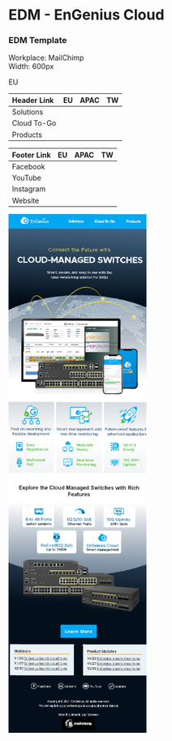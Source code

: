 # EDM - EnGenius Cloud

### EDM Template

Workplace: MailChimp  
Width: 600px

EU

| Header Link | EU | APAC | TW |
| :--- | :--- | :--- | :--- |
| Solutions |  |  |  |
| Cloud To-Go |  |  |  |
| Products |  |  |  |

| Footer Link         | EU | APAC | TW |
| :--- | :--- | :--- | :--- |
| Facebook |  |  |  |
| YouTube |  |  |  |
| Instagram |  |  |  |
| Website |  |  |  |

![](../../.gitbook/assets/fireshot-capture-124-ezwifi-planner-a-powerful-tool-to-simplify-your-wi-fi-deployment_-mailchi.mp-1-.jpg)

